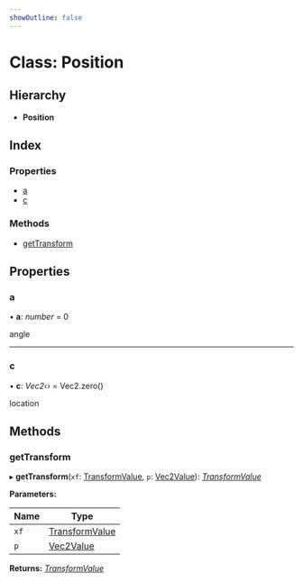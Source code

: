 ```yaml
---
showOutline: false
---
```


# Class: Position

## Hierarchy

* **Position**

## Index

### Properties

* [a](/api/classes/position#a)
* [c](/api/classes/position#c)

### Methods

* [getTransform](/api/classes/position#gettransform)

## Properties

###  a

• **a**: *number* = 0

angle

___

###  c

• **c**: *Vec2‹›* = Vec2.zero()

location

## Methods

###  getTransform

▸ **getTransform**(`xf`: [TransformValue](/api/globals#transformvalue), `p`: [Vec2Value](/api/interfaces/vec2value)): *[TransformValue](/api/globals#transformvalue)*

**Parameters:**

Name | Type |
------ | ------ |
`xf` | [TransformValue](/api/globals#transformvalue) |
`p` | [Vec2Value](/api/interfaces/vec2value) |

**Returns:** *[TransformValue](/api/globals#transformvalue)*
